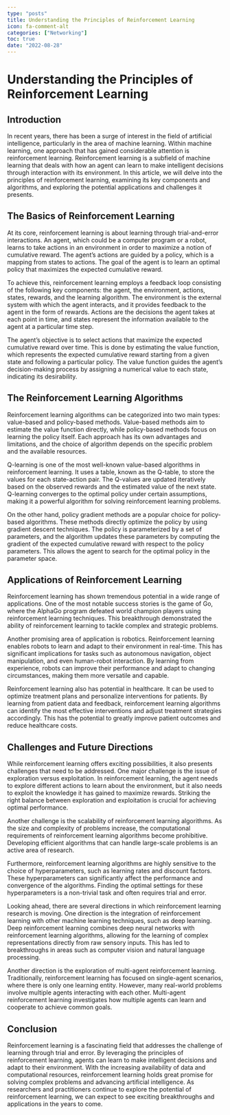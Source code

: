 ```yaml
---
type: "posts"
title: Understanding the Principles of Reinforcement Learning
icon: fa-comment-alt
categories: ["Networking"]
toc: true
date: "2022-08-28"
---
```




# Understanding the Principles of Reinforcement Learning

## Introduction

In recent years, there has been a surge of interest in the field of artificial intelligence, particularly in the area of machine learning. Within machine learning, one approach that has gained considerable attention is reinforcement learning. Reinforcement learning is a subfield of machine learning that deals with how an agent can learn to make intelligent decisions through interaction with its environment. In this article, we will delve into the principles of reinforcement learning, examining its key components and algorithms, and exploring the potential applications and challenges it presents.

## The Basics of Reinforcement Learning

At its core, reinforcement learning is about learning through trial-and-error interactions. An agent, which could be a computer program or a robot, learns to take actions in an environment in order to maximize a notion of cumulative reward. The agent’s actions are guided by a policy, which is a mapping from states to actions. The goal of the agent is to learn an optimal policy that maximizes the expected cumulative reward.

To achieve this, reinforcement learning employs a feedback loop consisting of the following key components: the agent, the environment, actions, states, rewards, and the learning algorithm. The environment is the external system with which the agent interacts, and it provides feedback to the agent in the form of rewards. Actions are the decisions the agent takes at each point in time, and states represent the information available to the agent at a particular time step.

The agent’s objective is to select actions that maximize the expected cumulative reward over time. This is done by estimating the value function, which represents the expected cumulative reward starting from a given state and following a particular policy. The value function guides the agent’s decision-making process by assigning a numerical value to each state, indicating its desirability.

## The Reinforcement Learning Algorithms

Reinforcement learning algorithms can be categorized into two main types: value-based and policy-based methods. Value-based methods aim to estimate the value function directly, while policy-based methods focus on learning the policy itself. Each approach has its own advantages and limitations, and the choice of algorithm depends on the specific problem and the available resources.

Q-learning is one of the most well-known value-based algorithms in reinforcement learning. It uses a table, known as the Q-table, to store the values for each state-action pair. The Q-values are updated iteratively based on the observed rewards and the estimated value of the next state. Q-learning converges to the optimal policy under certain assumptions, making it a powerful algorithm for solving reinforcement learning problems.

On the other hand, policy gradient methods are a popular choice for policy-based algorithms. These methods directly optimize the policy by using gradient descent techniques. The policy is parameterized by a set of parameters, and the algorithm updates these parameters by computing the gradient of the expected cumulative reward with respect to the policy parameters. This allows the agent to search for the optimal policy in the parameter space.

## Applications of Reinforcement Learning

Reinforcement learning has shown tremendous potential in a wide range of applications. One of the most notable success stories is the game of Go, where the AlphaGo program defeated world champion players using reinforcement learning techniques. This breakthrough demonstrated the ability of reinforcement learning to tackle complex and strategic problems.

Another promising area of application is robotics. Reinforcement learning enables robots to learn and adapt to their environment in real-time. This has significant implications for tasks such as autonomous navigation, object manipulation, and even human-robot interaction. By learning from experience, robots can improve their performance and adapt to changing circumstances, making them more versatile and capable.

Reinforcement learning also has potential in healthcare. It can be used to optimize treatment plans and personalize interventions for patients. By learning from patient data and feedback, reinforcement learning algorithms can identify the most effective interventions and adjust treatment strategies accordingly. This has the potential to greatly improve patient outcomes and reduce healthcare costs.

## Challenges and Future Directions

While reinforcement learning offers exciting possibilities, it also presents challenges that need to be addressed. One major challenge is the issue of exploration versus exploitation. In reinforcement learning, the agent needs to explore different actions to learn about the environment, but it also needs to exploit the knowledge it has gained to maximize rewards. Striking the right balance between exploration and exploitation is crucial for achieving optimal performance.

Another challenge is the scalability of reinforcement learning algorithms. As the size and complexity of problems increase, the computational requirements of reinforcement learning algorithms become prohibitive. Developing efficient algorithms that can handle large-scale problems is an active area of research.

Furthermore, reinforcement learning algorithms are highly sensitive to the choice of hyperparameters, such as learning rates and discount factors. These hyperparameters can significantly affect the performance and convergence of the algorithms. Finding the optimal settings for these hyperparameters is a non-trivial task and often requires trial and error.

Looking ahead, there are several directions in which reinforcement learning research is moving. One direction is the integration of reinforcement learning with other machine learning techniques, such as deep learning. Deep reinforcement learning combines deep neural networks with reinforcement learning algorithms, allowing for the learning of complex representations directly from raw sensory inputs. This has led to breakthroughs in areas such as computer vision and natural language processing.

Another direction is the exploration of multi-agent reinforcement learning. Traditionally, reinforcement learning has focused on single-agent scenarios, where there is only one learning entity. However, many real-world problems involve multiple agents interacting with each other. Multi-agent reinforcement learning investigates how multiple agents can learn and cooperate to achieve common goals.

## Conclusion

Reinforcement learning is a fascinating field that addresses the challenge of learning through trial and error. By leveraging the principles of reinforcement learning, agents can learn to make intelligent decisions and adapt to their environment. With the increasing availability of data and computational resources, reinforcement learning holds great promise for solving complex problems and advancing artificial intelligence. As researchers and practitioners continue to explore the potential of reinforcement learning, we can expect to see exciting breakthroughs and applications in the years to come.